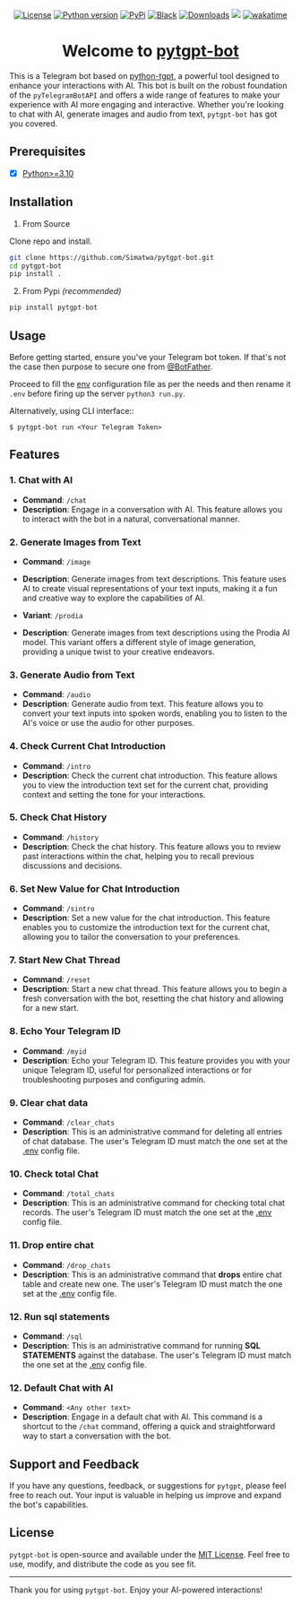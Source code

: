 <p align="center">
<a href="https://github.com/Simatwa/pytgpt-bot/blob/main/LICENSE"><img alt="License" src="https://img.shields.io/static/v1?logo=MIT&color=Blue&message=MIT&label=License"/></a>
<a href="#"><img alt="Python version" src="https://img.shields.io/pypi/pyversions/pytgpt"/></a>
<a href="https://pypi.org/project/pytgpt-bot"><img alt="PyPi" src="https://img.shields.io/pypi/v/pytgpt-bot?color=green"/></a>
<a href="https://github.com/psf/black"><img alt="Black" src="https://img.shields.io/badge/code%20style-black-000000.svg"/></a>
<a href="https://pepy.tech/project/pytgpt-bot"><img src="https://static.pepy.tech/personalized-badge/pytgpt-bot?period=total&units=international_system&left_color=grey&right_color=green&left_text=Downloads" alt="Downloads"></a>
<!--
<a href="https://github.com/Simatwa/pytgpt-bot/releases"><img src="https://img.shields.io/github/v/release/Simatwa/pytgpt-bot?color=success&label=Release&logo=github" alt="Latest release"></img></a> 
-->
<a href="https://hits.seeyoufarm.com"><img src="https://hits.seeyoufarm.com/api/count/incr/badge.svg?url=https%3A%2F%2Fgithub.com/Simatwa/pytgpt-bot"/></a>
<a href="https://wakatime.com/badge/github/Simatwa/pytgpt-bot"><img src="https://wakatime.com/badge/github/Simatwa/pytgpt-bot.svg" alt="wakatime"></a>
</p>

<h1 align="center">
Welcome to <a href="https://github.com/Simatwa/pytgpt-bot">pytgpt-bot</a>
</h1>

This is a Telegram bot based on [python-tgpt](https://github.com/Simatwa/python-tgpt), a powerful tool designed to enhance your interactions with AI. This bot is built on the robust foundation of the `pyTelegramBotAPI` and offers a wide range of features to make your experience with AI more engaging and interactive. Whether you're looking to chat with AI, generate images and audio from text, `pytgpt-bot` has got you covered.

## Prerequisites

- [x] [Python>=3.10](https://python.org)

## Installation

1. From Source

Clone repo and install.

```bash
git clone https://github.com/Simatwa/pytgpt-bot.git
cd pytgpt-bot
pip install .
```

2. From Pypi *(recommended)*

```sh
pip install pytgpt-bot
```

## Usage

Before getting started, ensure you've your Telegram bot token. If that's not the case then purpose to secure one from [@BotFather](https://telegram.me/BotFather).

Proceed to fill the [env](env) configuration file as per the needs and then rename it `.env` before firing up the server `python3 run.py`.

Alternatively, using CLI interface::

   `$ pytgpt-bot run <Your Telegram Token>`

## Features

### 1. Chat with AI

- **Command**: `/chat`
- **Description**: Engage in a conversation with AI. This feature allows you to interact with the bot in a natural, conversational manner.

### 2. Generate Images from Text

- **Command**: `/image`
- **Description**: Generate images from text descriptions. This feature uses AI to create visual representations of your text inputs, making it a fun and creative way to explore the capabilities of AI.

- **Variant**: `/prodia`
- **Description**: Generate images from text descriptions using the Prodia AI model. This variant offers a different style of image generation, providing a unique twist to your creative endeavors.

### 3. Generate Audio from Text

- **Command**: `/audio`
- **Description**: Generate audio from text. This feature allows you to convert your text inputs into spoken words, enabling you to listen to the AI's voice or use the audio for other purposes.

### 4. Check Current Chat Introduction

- **Command**: `/intro`
- **Description**: Check the current chat introduction. This feature allows you to view the introduction text set for the current chat, providing context and setting the tone for your interactions.

### 5. Check Chat History

- **Command**: `/history`
- **Description**: Check the chat history. This feature allows you to review past interactions within the chat, helping you to recall previous discussions and decisions.

### 6. Set New Value for Chat Introduction

- **Command**: `/sintro`
- **Description**: Set a new value for the chat introduction. This feature enables you to customize the introduction text for the current chat, allowing you to tailor the conversation to your preferences.

### 7. Start New Chat Thread

- **Command**: `/reset`
- **Description**: Start a new chat thread. This feature allows you to begin a fresh conversation with the bot, resetting the chat history and allowing for a new start.

### 8. Echo Your Telegram ID

- **Command**: `/myid`
- **Description**: Echo your Telegram ID. This feature provides you with your unique Telegram ID, useful for personalized interactions or for troubleshooting purposes and configuring admin.

### 9. Clear chat data

- **Command**: `/clear_chats`
- **Description**: This is an administrative command for deleting all entries of chat database. The user's Telegram ID must match the one set at the [.env](https://github.com/Simatwa/pytgpt-bot/blob/7b1bfed971674be938de2b2163711f6602d54995/env#L2) config file.

### 10. Check total Chat

- **Command**: `/total_chats`
- **Description**: This is an administrative command for checking total chat records. The user's Telegram ID must match the one set at the [.env](https://github.com/Simatwa/pytgpt-bot/blob/7b1bfed971674be938de2b2163711f6602d54995/env#L2) config file.

### 11. Drop entire chat

- **Command**: `/drop_chats`
- **Description**: This is an administrative command that **drops** entire chat table and create new one. The user's Telegram ID must match the one set at the [.env](https://github.com/Simatwa/pytgpt-bot/blob/7b1bfed971674be938de2b2163711f6602d54995/env#L2) config file.

### 12. Run sql statements

- **Command**: `/sql`
- **Description**: This is an administrative command for running **SQL STATEMENTS** against the database. The user's Telegram ID must match the one set at the [.env](https://github.com/Simatwa/pytgpt-bot/blob/7b1bfed971674be938de2b2163711f6602d54995/env#L2) config file.

### 12. Default Chat with AI

- **Command**: `<Any other text>`
- **Description**: Engage in a default chat with AI. This command is a shortcut to the `/chat` command, offering a quick and straightforward way to start a conversation with the bot.

## Support and Feedback

If you have any questions, feedback, or suggestions for `pytgpt`, please feel free to reach out. Your input is valuable in helping us improve and expand the bot's capabilities.

## License

`pytgpt-bot` is open-source and available under the [MIT License](LICENSE). Feel free to use, modify, and distribute the code as you see fit.

---

Thank you for using `pytgpt-bot`. Enjoy your AI-powered interactions!